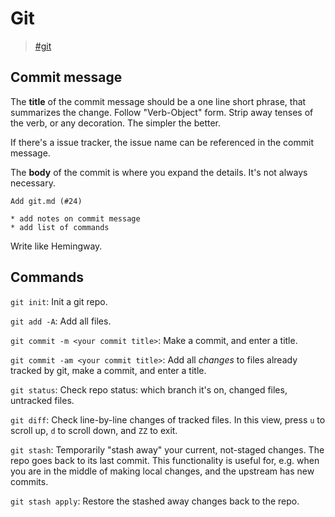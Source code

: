 # Git

> [\#git](https://memex.changbai.li/#tag-git)

## Commit message

The __title__ of the commit message should be a one line short phrase, that summarizes the change. Follow "Verb-Object" form. Strip away tenses of the verb, or any decoration. The simpler the better.

If there's a issue tracker, the issue name can be referenced in the commit message.

The __body__ of the commit is where you expand the details. It's not always necessary.

```
Add git.md (#24)

* add notes on commit message
* add list of commands
```

Write like Hemingway.

## Commands

`git init`: Init a git repo.

`git add -A`: Add all files.

`git commit -m <your commit title>`: Make a commit, and enter a title.

`git commit -am <your commit title>`: Add all _changes_ to files already tracked by git, make a commit, and enter a title.

`git status`: Check repo status: which branch it's on, changed files, untracked files.

`git diff`: Check line-by-line changes of tracked files. In this view, press `u` to scroll up, `d` to scroll down, and `ZZ` to exit.

`git stash`: Temporarily "stash away" your current, not-staged changes. The repo goes back to its last commit. This functionality is useful for, e.g. when you are in the middle of making local changes, and the upstream has new commits.

`git stash apply`: Restore the stashed away changes back to the repo.

<!-- TODO: branching, resolving a conflict, tagging? -->